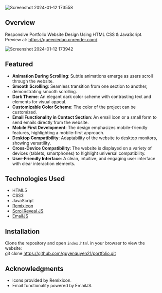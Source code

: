

![Screenshot 2024-01-12 173558](https://github.com/quyenquyen21/portfolio/assets/104281254/6aedd26c-c699-4e6f-8029-3dbe6599e180)
 <br>
## Overview
Responsive Portfolio Website Design Using HTML CSS & JavaScript. Preview at: https://queeniedao.onrender.com/ <br>

![Screenshot 2024-01-12 173942](https://github.com/quyenquyen21/portfolio/assets/104281254/0abf77da-d74a-4034-a8a4-09ce7c4183a3) <br>

## Featured
- **Animation During Scrolling**: Subtle animations emerge as users scroll through the website.
- **Smooth Scrolling**: Seamless transition from one section to another, demonstrating smooth scrolling.
- **Dark Theme**: An elegant dark color scheme with contrasting text and elements for visual appeal.
- **Customizable Color Scheme**: The color of the project can be customized.
- **Email Functionality in Contact Section**: An email icon or a small form to send emails directly from the website.
- **Mobile First Development**: The design emphasizes mobile-friendly features, highlighting a mobile-first approach.
- **Desktop Compatibility**: Adaptability of the website to desktop monitors, showing versatility.
- **Cross-Device Compatibility**: The website is displayed on a variety of devices (tablets, smartphones) to highlight universal compatibility.
- **User-Friendly Interface**: A clean, intuitive, and engaging user interface with clear interaction elements.

## Technologies Used
- HTML5
- CSS3
- JavaScript
- [Remixicon](https://cdn.jsdelivr.net/npm/remixicon@3.0.0/fonts/remixicon.css)
- [ScrollReveal JS](https://scrollrevealjs.org/)
- [EmailJS](https://www.emailjs.com/)

## Installation
Clone the repository and open `index.html` in your browser to view the website: <br>
git clone https://github.com/quyenquyen21/portfolio.git

## Acknowledgments
- Icons provided by Remixicon.
- Email functionality powered by EmailJS.


